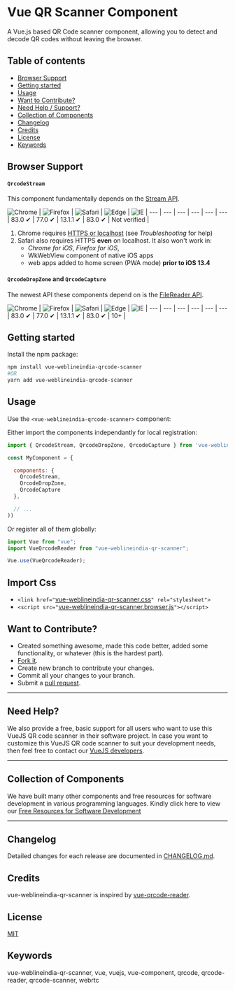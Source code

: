 # Vue QR Scanner Component

A Vue.js based QR Code scanner component, allowing you to detect and decode QR codes without leaving the browser.

## Table of contents

- [Browser Support](#browser-support)
- [Getting started](#getting-started)
- [Usage](#usage)
- [Want to Contribute?](#want-to-contribute)
- [Need Help / Support?](#need-help)
- [Collection of Components](#collection-of-components)
- [Changelog](#changelog)
- [Credits](#credits)
- [License](#license)
- [Keywords](#Keywords)

## Browser Support

#### `QrcodeStream`

This component fundamentally depends on the [Stream API](https://caniuse.com/#feat=stream).

![Chrome](https://raw.github.com/alrra/browser-logos/master/src/chrome/chrome_48x48.png) | ![Firefox](https://raw.github.com/alrra/browser-logos/master/src/firefox/firefox_48x48.png) | ![Safari](https://raw.github.com/alrra/browser-logos/master/src/safari/safari_48x48.png) | ![Edge](https://raw.github.com/alrra/browser-logos/master/src/edge/edge_48x48.png) | ![IE](https://raw.github.com/alrra/browser-logos/master/src/archive/internet-explorer_9-11/internet-explorer_9-11_48x48.png) |
--- | --- | --- | --- | --- | --- |
83.0 ✔ | 77.0  ✔ | 13.1.1 ✔ | 83.0 ✔ | Not verified |

1. Chrome requires [HTTPS or localhost](https://sites.google.com/a/chromium.org/dev/Home/chromium-security/deprecating-powerful-features-on-insecure-origins) (see _Troubleshooting_ for help)
2. Safari also requires HTTPS **even** on localhost. It also won't work in:
   - _Chrome for iOS_, _Firefox for iOS_,
   - WkWebView component of native iOS apps
   - web apps added to home screen (PWA mode) **prior to iOS 13.4**

#### `QrcodeDropZone` and `QrcodeCapture`

The newest API these components depend on is the [FileReader API](https://caniuse.com/#feat=filereader).

![Chrome](https://raw.github.com/alrra/browser-logos/master/src/chrome/chrome_48x48.png) | ![Firefox](https://raw.github.com/alrra/browser-logos/master/src/firefox/firefox_48x48.png) | ![Safari](https://raw.github.com/alrra/browser-logos/master/src/safari/safari_48x48.png) | ![Edge](https://raw.github.com/alrra/browser-logos/master/src/edge/edge_48x48.png) | ![IE](https://raw.github.com/alrra/browser-logos/master/src/archive/internet-explorer_9-11/internet-explorer_9-11_48x48.png) |
--- | --- | --- | --- | --- | --- |
83.0 ✔ | 77.0  ✔ | 13.1.1 ✔ | 83.0 ✔ | 10+ |

## Getting started

Install the npm package:

``` bash
npm install vue-weblineindia-qrcode-scanner
#OR
yarn add vue-weblineindia-qrcode-scanner
```

## Usage

Use the `<vue-weblineindia-qrcode-scanner>` component:

Either import the components independantly for local registration:

```javascript
import { QrcodeStream, QrcodeDropZone, QrcodeCapture } from 'vue-weblineindia-qr-scanner'

const MyComponent = {

  components: {
    QrcodeStream,
    QrcodeDropZone,
    QrcodeCapture
  },

  // ...
))
```

Or register all of them globally:

```javascript
import Vue from "vue";
import VueQrcodeReader from "vue-weblineindia-qr-scanner";

Vue.use(VueQrcodeReader);
```
## Import Css
- `<link href="`[vue-weblineindia-qr-scanner.css](https://unpkg.com/vue-weblineindia-qr-scanner/lib/vue-qrcode-reader.css)`" rel="stylesheet">`
- `<script src="`[vue-weblineindia-qr-scanner.browser.js](https://unpkg.com/vue-weblineindia-qr-scanner/lib/vue-qrcode-reader.browser.js)`"></script>`


## Want to Contribute?

- Created something awesome, made this code better, added some functionality, or whatever (this is the hardest part).
- [Fork it](http://help.github.com/forking/).
- Create new branch to contribute your changes.
- Commit all your changes to your branch.
- Submit a [pull request](http://help.github.com/pull-requests/).

-----

## Need Help? 

We also provide a free, basic support for all users who want to use this VueJS QR code scanner in their software project. In case you want to customize this VueJS QR code scanner to suit your development needs, then feel free to contact our [VueJS developers](https://www.weblineindia.com/hire-vuejs-developer.html).

-----

## Collection of Components
We have built many other components and free resources for software development in various programming languages. Kindly click here to view our [Free Resources for Software Development](https://www.weblineindia.com/software-development-resources.html )

------

## Changelog

Detailed changes for each release are documented in [CHANGELOG.md](./CHANGELOG.md).

## Credits

vue-weblineindia-qr-scanner is inspired by [vue-qrcode-reader](https://www.npmjs.com/package/vue-qrcode-reader).

## License

[MIT](LICENSE)

[mit]: https://github.com/weblineindia/Vue-CK-Editor/blob/master/LICENSE

## Keywords

vue-weblineindia-qr-scanner, vue, vuejs, vue-component, qrcode, qrcode-reader, qrcode-scanner, webrtc
